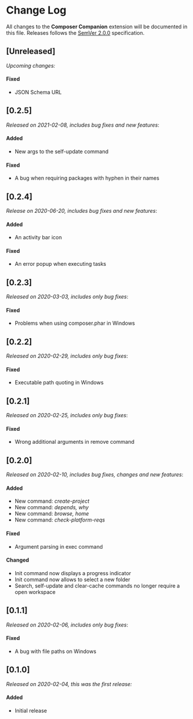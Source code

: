 # Change Log

All changes to the **Composer Companion** extension will be documented in this file. Releases follows the [SemVer 2.0.0](https://semver.org/spec/v2.0.0.html) specification.

## [Unreleased]
_Upcoming changes:_
#### Fixed
- JSON Schema URL

## [0.2.5]
_Released on 2021-02-08, includes bug fixes and new features_:
#### Added
- New args to the self-update command
#### Fixed
- A bug when requiring packages with hyphen in their names

## [0.2.4]
_Release on 2020-06-20, includes bug fixes and new features_:
#### Added
- An activity bar icon
#### Fixed
- An error popup when executing tasks

## [0.2.3]
_Released on 2020-03-03, includes only bug fixes_:
#### Fixed
- Problems when using composer.phar in Windows

## [0.2.2]
_Released on 2020-02-29, includes only bug fixes_:
#### Fixed
- Executable path quoting in Windows

## [0.2.1]
_Released on 2020-02-25, includes only bug fixes_:
#### Fixed
- Wrong additional arguments in remove command

## [0.2.0]
_Released on 2020-02-10, includes bug fixes, changes and new features_:
#### Added
- New command: _create-project_
- New command: _depends, why_
- New command: _browse, home_
- New command: _check-platform-reqs_
#### Fixed
- Argument parsing in exec command
#### Changed
- Init command now displays a progress indicator
- Init command now allows to select a new folder
- Search, self-update and clear-cache commands no longer require a open workspace

## [0.1.1]
_Released on 2020-02-06, includes only bug fixes_:
#### Fixed
- A bug with file paths on Windows

## [0.1.0]
_Released on 2020-02-04, this was the first release:_
#### Added
- Initial release
